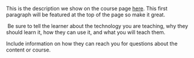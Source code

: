 This is the description we show on the course page [here](https://lab.github.com/Iryna-21/openclassroomsproject). This first paragraph will be featured at the top of the page so make it great.
​

​
Be sure to tell the learner about the technology you are teaching, why they should learn it, how they can use it, and what you will teach them.
​


Include information on how they can reach you for questions about the content or course. 